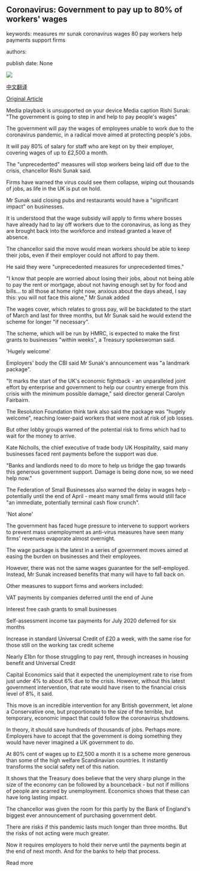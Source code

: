## Coronavirus: Government to pay up to 80% of workers' wages

keywords: measures mr sunak coronavirus wages 80 pay workers help payments support firms

authors: 

publish date: None

![](https://ichef.bbci.co.uk/images/ic/1024x576/p0876l4z.jpg)

[中文翻译](Coronavirus%3A%20Government%20to%20pay%20up%20to%2080%25%20of%20workers%27%20wages_zh.md)

[Original Article](https://www.bbc.com/news/business-51982005)

Media playback is unsupported on your device Media caption Rishi Sunak: "The government is going to step in and help to pay people's wages"

The government will pay the wages of employees unable to work due to the coronavirus pandemic, in a radical move aimed at protecting people's jobs.

It will pay 80% of salary for staff who are kept on by their employer, covering wages of up to £2,500 a month.

The "unprecedented" measures will stop workers being laid off due to the crisis, chancellor Rishi Sunak said.

Firms have warned the virus could see them collapse, wiping out thousands of jobs, as life in the UK is put on hold.

Mr Sunak said closing pubs and restaurants would have a "significant impact" on businesses.

It is understood that the wage subsidy will apply to firms where bosses have already had to lay off workers due to the coronavirus, as long as they are brought back into the workforce and instead granted a leave of absence.

The chancellor said the move would mean workers should be able to keep their jobs, even if their employer could not afford to pay them.

He said they were "unprecedented measures for unprecedented times."

"I know that people are worried about losing their jobs, about not being able to pay the rent or mortgage, about not having enough set by for food and bills... to all those at home right now, anxious about the days ahead, I say this: you will not face this alone," Mr Sunak added

The wages cover, which relates to gross pay, will be backdated to the start of March and last for three months, but Mr Sunak said he would extend the scheme for longer "if necessary".

The scheme, which will be run by HMRC, is expected to make the first grants to businesses "within weeks", a Treasury spokeswoman said.

'Hugely welcome'

Employers' body the CBI said Mr Sunak's announcement was "a landmark package".

"It marks the start of the UK's economic fightback - an unparalleled joint effort by enterprise and government to help our country emerge from this crisis with the minimum possible damage," said director general Carolyn Fairbairn.

The Resolution Foundation think tank also said the package was "hugely welcome", reaching lower-paid workers that were most at risk of job losses.

But other lobby groups warned of the potential risk to firms which had to wait for the money to arrive.

Kate Nicholls, the chief executive of trade body UK Hospitality, said many businesses faced rent payments before the support was due.

"Banks and landlords need to do more to help us bridge the gap towards this generous government support. Damage is being done now, so we need help now."

The Federation of Small Businesses also warned the delay in wages help - potentially until the end of April - meant many small firms would still face "an immediate, potentially terminal cash flow crunch".

'Not alone'

The government has faced huge pressure to intervene to support workers to prevent mass unemployment as anti-virus measures have seen many firms' revenues evaporate almost overnight.

The wage package is the latest in a series of government moves aimed at easing the burden on businesses and their employees.

However, there was not the same wages guarantee for the self-employed. Instead, Mr Sunak increased benefits that many will have to fall back on.

Other measures to support firms and workers included:

VAT payments by companies deferred until the end of June

Interest free cash grants to small businesses

Self-assessment income tax payments for July 2020 deferred for six months

Increase in standard Universal Credit of £20 a week, with the same rise for those still on the working tax credit scheme

Nearly £1bn for those struggling to pay rent, through increases in housing benefit and Universal Credit

Capital Economics said that it expected the unemployment rate to rise from just under 4% to about 6% due to the crisis. However, without this latest government intervention, that rate would have risen to the financial crisis level of 8%, it said.

This move is an incredible intervention for any British government, let alone a Conservative one, but proportionate to the size of the terrible, but temporary, economic impact that could follow the coronavirus shutdowns.

In theory, it should save hundreds of thousands of jobs. Perhaps more. Employers have to accept that the government is doing something they would have never imagined a UK government to do.

At 80% cent of wages up to £2,500 a month it is a scheme more generous than some of the high welfare Scandinavian countries. It instantly transforms the social safety net of this nation.

It shows that the Treasury does believe that the very sharp plunge in the size of the economy can be followed by a bounceback - but not if millions of people are scarred by unemployment. Economics shows that these can have long lasting impact.

The chancellor was given the room for this partly by the Bank of England's biggest ever announcement of purchasing government debt.

There are risks if this pandemic lasts much longer than three months. But the risks of not acting were much greater.

Now it requires employers to hold their nerve until the payments begin at the end of next month. And for the banks to help that process.

Read more